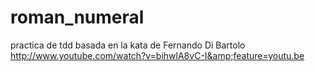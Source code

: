 roman_numeral
=============

practica de tdd basada en la kata de Fernando Di Bartolo http://www.youtube.com/watch?v=bihwlA8vC-I&amp;feature=youtu.be
